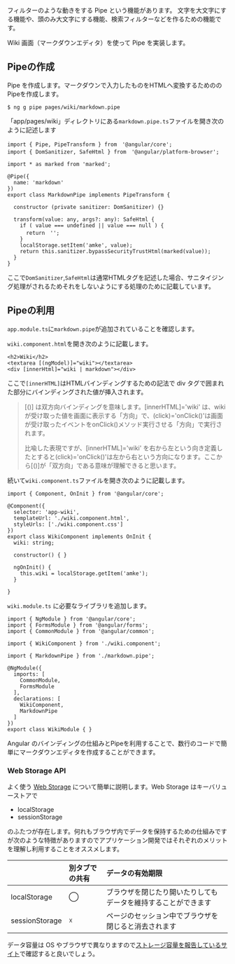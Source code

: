 フィルターのような動きをする Pipe という機能があります。 文字を大文字にする機能や、頭のみ大文字にする機能、検索フィルターなどを作るための機能です。

Wiki 画面（マークダウンエディタ）を使って Pipe を実装します。

## Pipeの作成

Pipe を作成します。マークダウンで入力したものをHTMLへ変換するためののPipeを作成します。

```
$ ng g pipe pages/wiki/markdown.pipe
```

「app/pages/wiki」ディレクトリにある`markdown.pipe.ts`ファイルを開き次のように記述します

```
import { Pipe, PipeTransform } from　'@angular/core';
import { DomSanitizer, SafeHtml } from　'@angular/platform-browser';

import * as marked from 'marked';

@Pipe({
  name: 'markdown'
})
export class MarkdownPipe implements PipeTransform {

  constructor (private sanitizer: DomSanitizer) {}

  transform(value: any, args?: any): SafeHtml {
    if ( value === undefined || value === null ) {
      return　'';
    }
    localStorage.setItem('amke', value);
    return this.sanitizer.bypassSecurityTrustHtml(marked(value));
  }
}
```

ここで`DomSanitizer`,`SafeHtml`は通常HTMLタグを記述した場合、サニタイジング処理がされるためそれをしないようにする処理のために記載しています。

## Pipeの利用

`app.module.ts`に`markdown.pipe`が追加されていることを確認します。

`wiki.component.html`を開き次のように記載します。

```
<h2>Wiki</h2>
<textarea [(ngModel)]="wiki"></textarea>
<div [innerHtml]="wiki | markdown"></div>
```

ここで`[innerHTML]`はHTMLバインディングするための記法で div タグで囲まれた部分にバインディングされた値が挿入されます。

> \[\(\)\] は双方向バインディングを意味します。\[innerHTML\]='wiki' は、wiki が受け取った値を画面に表示する「方向」で、\(click\)='onClick\(\)'は画面が受け取ったイベントをonClick\(\)メソッド実行させる「方向」で実行されます。
>
> 比喩した表現ですが、\[innerHTML\]='wiki' を右から左という向き定義したとすると\(click\)='onClick\(\)'は左から右という方向になります。ここから\[\(\)\]が「双方向」である意味が理解できると思います。

続いて`wiki.component.ts`ファイルを開き次のように記載します。

```
import { Component, OnInit } from '@angular/core';

@Component({
  selector: 'app-wiki',
  templateUrl: './wiki.component.html',
  styleUrls: ['./wiki.component.css']
})
export class WikiComponent implements OnInit {
  wiki: string;

  constructor() { }

  ngOnInit() {
    this.wiki = localStorage.getItem('amke');
  }

}
```

`wiki.module.ts` に必要なライブラリを追加します。

```
import { NgModule } from '@angular/core';
import { FormsModule } from '@angular/forms';
import { CommonModule } from '@angular/common';

import { WikiComponent } from './wiki.component';

import { MarkdownPipe } from './markdown.pipe';

@NgModule({
  imports: [
    CommonModule,
    FormsModule
  ],
  declarations: [
    WikiComponent,
    MarkdownPipe
  ]
})
export class WikiModule { }
```

Angular のバインディングの仕組みとPipeを利用することで、数行のコードで簡単にマークダウンエディタを作成することができます。

### Web Storage API

よく使う [Web Storage](https://developer.mozilla.org/ja/docs/Web/API/Web_Storage_API) について簡単に説明します。Web Storage はキーバリューストアで

* localStorage
* sessionStorage

のふたつが存在します。何れもブラウザ内でデータを保持するための仕組みですが次のような特徴がありますのでアプリケーション開発ではそれぞれのメリットを理解し利用することをオススメします。

|  | 別タブでの共有 | データの有効期限 |
| :--- | :--- | :--- |
| localStorage | ◯ | ブラウザを閉じたり開いたりしてもデータを維持することができます |
| sessionStorage | ☓ | ページのセッション中でブラウザを閉じると消去されます |

データ容量は OS やブラウザで異なりますので[ストレージ容量を報告しているサイト](http://dev-test.nemikor.com/web-storage/support-test/)で確認すると良いでしょう。


